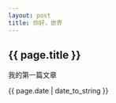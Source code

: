 ```yaml
---
layout: post
title: 你好，世界
---
```




<h2>{{ page.title }}</h2>

<p>我的第一篇文章</p>

<p>{{ page.date | date_to_string }}</p>
